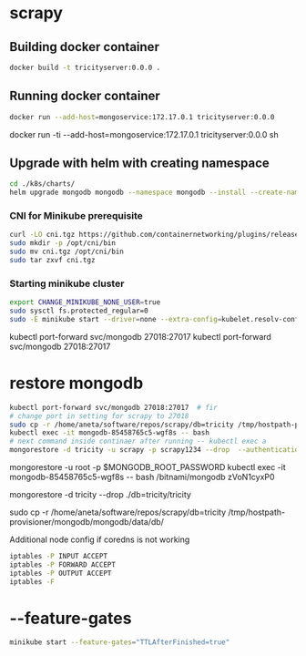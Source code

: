 # scrapy

## Building docker container

```bash 
docker build -t tricityserver:0.0.0 .

```


## Running docker container

```bash  
docker run --add-host=mongoservice:172.17.0.1 tricityserver:0.0.0 

```

docker run -ti --add-host=mongoservice:172.17.0.1 tricityserver:0.0.0 sh 


## Upgrade with helm with creating namespace

```bash
cd ./k8s/charts/
helm upgrade mongodb mongodb --namespace mongodb --install --create-namespace
```

### CNI for Minikube prerequisite
```bash
curl -LO cni.tgz https://github.com/containernetworking/plugins/releases/download/v1.3.0/cni-plugins-linux-amd64-v1.3.0.tgz
sudo mkdir -p /opt/cni/bin
sudo mv cni.tgz /opt/cni/bin
sudo tar zxvf cni.tgz
```

### Starting minikube cluster
```bash
export CHANGE_MINIKUBE_NONE_USER=true
sudo sysctl fs.protected_regular=0
sudo -E minikube start --driver=none --extra-config=kubelet.resolv-conf=/run/systemd/resolve/resolv.conf

```

kubectl port-forward svc/mongodb 27018:27017
kubectl port-forward svc/mongodb 27018:27017

# restore mongodb
```bash
kubectl port-forward svc/mongodb 27018:27017  # fir
# change port in setting for scrapy to 27018
sudo cp -r /home/aneta/software/repos/scrapy/db=tricity /tmp/hostpath-provisioner/mongodb/mongodb/data/db/
kubectl exec -it mongodb-85458765c5-wgf8s -- bash
# next command inside continaer after running -- kubectl exec a
mongorestore -d tricity -u scrapy -p scrapy1234 --drop  --authenticationDatabase admin ./db=tricity/tricity
```
mongorestore -u root -p $MONGODB_ROOT_PASSWORD
kubectl exec -it mongodb-85458765c5-wgf8s -- bash
/bitnami/mongodb
zVoN1cyxP0

mongorestore -d tricity --drop  ./db=tricity/tricity

sudo cp -r /home/aneta/software/repos/scrapy/db=tricity /tmp/hostpath-provisioner/mongodb/mongodb/data/db/

Additional node config if coredns is not working
```bash
iptables -P INPUT ACCEPT
iptables -P FORWARD ACCEPT
iptables -P OUTPUT ACCEPT
iptables -F
```


# --feature-gates
```bash
minikube start --feature-gates="TTLAfterFinished=true"
```

